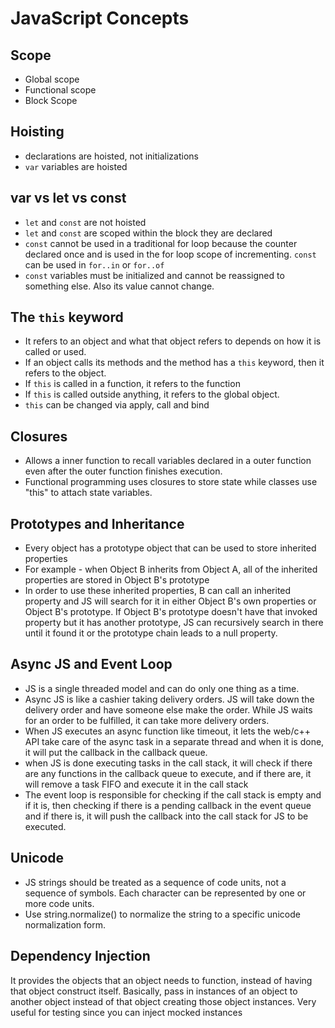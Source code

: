 # JavaScript Concepts

## Scope
- Global scope
- Functional scope
- Block Scope

## Hoisting
- declarations are hoisted, not initializations
- `var` variables are hoisted

## var vs let vs const
- `let` and `const` are not hoisted
- `let` and `const` are scoped within the block they are declared
- `const` cannot be used in a traditional for loop because the counter declared once and is used in the for loop scope of incrementing. `const` can be used in `for..in` or `for..of`
- `const` variables must be initialized and cannot be reassigned to something else. Also its value cannot change.

## The `this` keyword
- It refers to an object and what that object refers to depends on how it is called or used.
- If an object calls its methods and the method has a `this` keyword, then it refers to the object.
- If `this` is called in a function, it refers to the function
- If `this` is called outside anything, it refers to the global object.
- `this` can be changed via apply, call and bind

## Closures
- Allows a inner function to recall variables declared in a outer function even after the outer function finishes execution.
- Functional programming uses closures to store state while classes use "this" to attach state variables.

## Prototypes and Inheritance
- Every object has a prototype object that can be used to store inherited properties
- For example - when Object B inherits from Object A, all of the inherited properties are stored in Object B's prototype
- In order to use these inherited properties, B can call an inherited property and JS will search for it in either Object B's own properties or Object B's prototype. If Object B's prototype doesn't have that invoked property but it has another prototype, JS can recursively search in there until it found it or the prototype chain leads to a null property.

## Async JS and Event Loop
- JS is a single threaded model and can do only one thing as a time.
- Async JS is like a cashier taking delivery orders. JS will take down the delivery order and have someone else make the order. While JS waits for an order to be fulfilled, it can take more delivery orders.
- When JS executes an async function like timeout, it lets the web/c++ API take care of the async task in a separate thread and when it is done, it will put the callback in the callback queue.
- when JS is done executing tasks in the call stack, it will check if there are any functions in the callback queue to execute, and if there are, it will remove a task FIFO and execute it in the call stack
- The event loop is responsible for checking if the call stack is empty and if it is, then checking if there is a pending callback in the event queue and if there is, it will push the callback into the call stack for JS to be executed.


## Unicode
- JS strings should be treated as a sequence of code units, not a sequence of symbols. Each character can be represented by one or more code units.
- Use string.normalize() to normalize the string to a specific unicode normalization form.

## Dependency Injection
It provides the objects that an object needs to function, instead of having that object construct itself. Basically, pass in instances of an object to another object instead of that object creating those object instances. Very useful for testing since you can inject mocked instances
